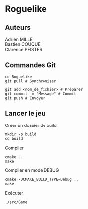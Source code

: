 # Roguelike
## Auteurs
Adrien MILLE  
Bastien COUQUE  
Clarence PFISTER  

## Commandes Git
```
cd Roguelike
git pull # Synchroniser

git add <nom_de_fichier> # Préparer
git commit -m "Message" # Commit
git push # Envoyer
```
## Lancer le jeu
Créer un dossier de build
```
mkdir -p build
cd build
```
Compiler
```
cmake ..
make
```
Compiler en mode DEBUG
```
cmake -DCMAKE_BUILD_TYPE=Debug ..
make
```
Exécuter
```
./src/Game
```
